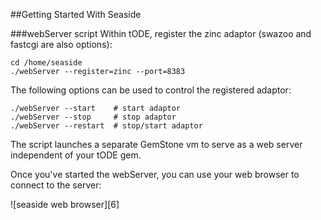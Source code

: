 ##Getting Started With Seaside



###webServer script
Within tODE, register the zinc adaptor (swazoo and fastcgi are also options):

```Shell
cd /home/seaside
./webServer --register=zinc --port=8383
```

The following options can be used to control the registered adaptor:

```Shell
./webServer --start    # start adaptor
./webServer --stop     # stop adaptor
./webServer --restart  # stop/start adaptor
```

The script launches a separate GemStone vm to serve as a web server independent of your tODE gem.

Once you've started the webServer, you can use your web browser to connect to the server:

![seaside web browser][6]


[1]: ../../../docs/images/browseProjectEntry.png
[2]: ../../../docs/images/projectListMenu.png
[3]: https://github.com/GsDevKit/Seaside31
[4]: http://seaside.st/
[5]: ../../../docs/images/editProjectEntry.png





